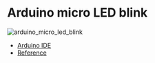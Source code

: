 # Arduino micro LED blink

![arduino_micro_led_blink](https://c4.staticflickr.com/8/7495/15607109758_d63968ac94_z.jpg)

- [Arduino IDE](http://arduino.cc/en/Main/Software)
- [Reference](http://arduino.cc/en/Reference/HomePage)
